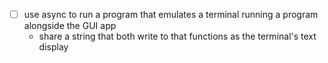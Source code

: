  - [ ] use async to run a program that emulates a terminal running a program alongside the GUI app
   - share a string that both write to that functions as the terminal's text display